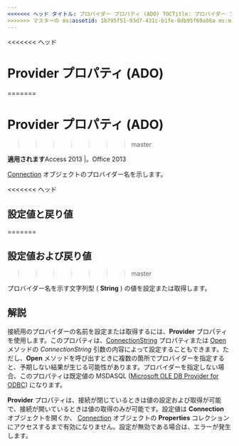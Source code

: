 ```yaml
---
<<<<<<< ヘッド タイトル: プロバイダー プロパティ (ADO) TOCTitle: プロバイダー プロパティ (ADO) === タイトル: プロバイダーのプロパティ (ADO) TOCTitle: プロバイダーのプロパティ (ADO)
>>>>>>> マスターの ms:assetid: 1b795f51-93d7-431c-b1fe-0db95f69a56a ms:mtpsurl: https://msdn.microsoft.com/library/JJ248953(v=office.15) ms:contentKeyID: 48543543 ms.date: 2015/09/18 mtps_version: v=office.15
---
```


<<<<<<< ヘッド
# <a name="provider-property-ado"></a>Provider プロパティ (ADO)
=======
# <a name="provider-property-ado"></a>Provider プロパティ (ADO)
>>>>>>> master


**適用されます**Access 2013 |。Office 2013

[Connection](connection-object-ado.md) オブジェクトのプロバイダー名を示します。

<<<<<<< ヘッド
## <a name="settings-and-return-values"></a>設定値と戻り値
=======
## <a name="settings-and-return-values"></a>設定値および戻り値
>>>>>>> master

プロバイダー名を示す文字列型 ( **String** ) の値を設定または取得します。

## <a name="remarks"></a>解説

接続用のプロバイダーの名前を設定または取得するには、**Provider** プロパティを使用します。このプロパティは、[ConnectionString](connectionstring-property-ado.md) プロパティまたは [Open](open-method-ado-connection.md) メソッドの *ConnectionString* 引数の内容によって設定することもできます。ただし、**Open** メソッドを呼び出すときに複数の箇所でプロバイダーを指定すると、予期しない結果が生じる可能性があります。プロバイダーを指定しない場合、このプロパティは既定値の MSDASQL ([Microsoft OLE DB Provider for ODBC](microsoft-ole-db-provider-for-odbc.md)) になります。

**Provider** プロパティは、接続が閉じているときは値の設定および取得が可能で、接続が開いているときは値の取得のみが可能です。設定値は **Connection** オブジェクトを開くか、 [Connection](properties-collection-ado.md) オブジェクトの **Properties** コレクションにアクセスするまで有効になりません。設定が無効である場合は、エラーが発生します。

